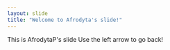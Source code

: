 ```yaml
---
layout: slide
title: "Welcome to Afrodyta's slide!"
---
```

This is AfrodytaP's slide
Use the left arrow to go back!
